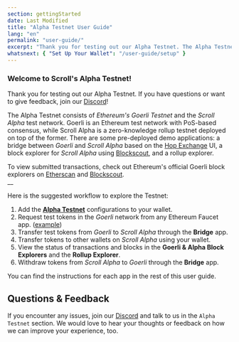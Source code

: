 ```yaml
---
section: gettingStarted
date: Last Modified
title: "Alpha Testnet User Guide"
lang: "en"
permalink: "user-guide/"
excerpt: "Thank you for testing out our Alpha Testnet. The Alpha Testnet consists of Ethereum's Goerli Testnet and the Scroll Alpha test network."
whatsnext: { "Set Up Your Wallet": "/user-guide/setup" }
---
```


### Welcome to Scroll's Alpha Testnet!

Thank you for testing out our Alpha Testnet. If you have questions or want to give feedback, join our [Discord](https://discord.gg/scroll)!

The Alpha Testnet consists of _Ethereum's Goerli Testnet_ and the _Scroll Alpha_ test network. Goerli is an Ethereum test network with PoS-based consensus, while Scroll Alpha is a zero-knowledge rollup testnet deployed on top of the former. There are some pre-deployed demo applications: a bridge between _Goerli_ and _Scroll Alpha_ based on the [Hop Exchange](https://hop.exchange/) UI, a block explorer for _Scroll Alpha_ using [Blockscout](https://blockscout.com/), and a rollup explorer.

To view submitted transactions, check out Ethereum's official Goerli block explorers on [Etherscan](https://goerli.etherscan.io/) and [Blockscout](https://eth-goerli.blockscout.com/). \
\_\_

Here is the suggested workflow to explore the Testnet:

1. Add the [**Alpha Testnet**](https://scroll.io/alpha) configurations to your wallet.
2. Request test tokens in the _Goerli_ network from any Ethereum Faucet app. ([example](https://goerlifaucet.com/))
3. Transfer test tokens from _Goerli_ to _Scroll Alpha_ through the **Bridge** app.
4. Transfer tokens to other wallets on _Scroll Alpha_ using your wallet.
5. View the status of transactions and blocks in the **Goerli & Alpha Block Explorers** and the **Rollup Explorer**.
6. Withdraw tokens from _Scroll Alpha_ to _Goerli_ through the **Bridge** app.

You can find the instructions for each app in the rest of this user guide.

## Questions & Feedback

If you encounter any issues, join our [Discord](https://discord.gg/scroll) and talk to us in the `Alpha Testnet` section. We would love to hear your thoughts or feedback on how we can improve your experience, too.
